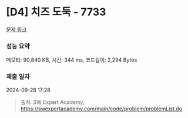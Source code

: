 # [D4] 치즈 도둑 - 7733 

[문제 링크](https://swexpertacademy.com/main/code/problem/problemDetail.do?contestProbId=AWrDOdQqRCUDFARG) 

### 성능 요약

메모리: 90,840 KB, 시간: 344 ms, 코드길이: 2,294 Bytes

### 제출 일자

2024-09-28 17:28



> 출처: SW Expert Academy, https://swexpertacademy.com/main/code/problem/problemList.do